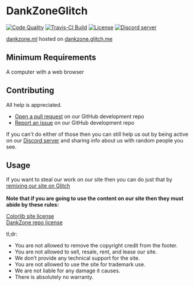 # DankZoneGlitch
<p>
    <a href="https://app.codacy.com/project/LeoDoesThings/dankzone.glitch.me/dashboard?bid=13535743"><img src="https://img.shields.io/codacy/grade/c9a7e2488d544a09b4d5dc415d9af208?style=for-the-badge" alt="Code Quality"></a>
  <a href="https://travis-ci.org/DankZone/dankzone.ml"><img src="https://img.shields.io/travis/DankZone/dankzone.ml?style=for-the-badge" alt="Travis-CI Build"></a>
    <a href="https://github.com/DankZone/dankzone.glitch.me/blob/glitch/LICENSE"><img src="https://img.shields.io/github/license/DankZone/dankzone.glitch.me?style=for-the-badge" alt="License"></a>
    <a href="https://discord.gg/gwamp7n"><img src="https://img.shields.io/discord/344369585950294016?logo=Discord&style=for-the-badge" alt="Discord server"></a>
</p>

[dankzone.ml](https://dankzone.ml/) hosted on [dankzone.glitch.me](https://dankzone.glitch.me/)

## Minimum Requirements

A computer with a web browser

## Contributing

All help is appreciated.

* [Open a pull request](https://github.com/LeoDoesThings/dankzonedev.glitch.me/pulls) on our GitHub development repo
* [Report an issue](https://github.com/LeoDoesThings/dankzonedev.glitch.me/issues) on our GitHub development repo

If you can't do either of those then you can still help us out by being active on our [Discord server](https://discordapp.com/invite/gwamp7n) and sharing info about us with random people you see.

## Usage

If you want to steal our work on our site then you can do just that by [remixing our site on Glitch](https://glitch.com/edit/#!/dankzonediscord)<br/>
<br/>
**Note that if you are going to use the content on our site then they must abide by these rules:**

[Colorlib site license](https://colorlib.com/wp/licence/)<br/>
[DankZone repo license](https://github.com/DankZone/dankzonediscord.glitch.me/blob/master/LICENSE)<br/>

tl;dr:

* You are not allowed to remove the copyright credit from the footer.
* You are not allowed to sell, resale, rent, and lease our site.
* We don’t provide any technical support for the site.
* You are not allowed to use the site for trademark use.
* We are not liable for any damage it causes.
* There is absolutely no warranty.
